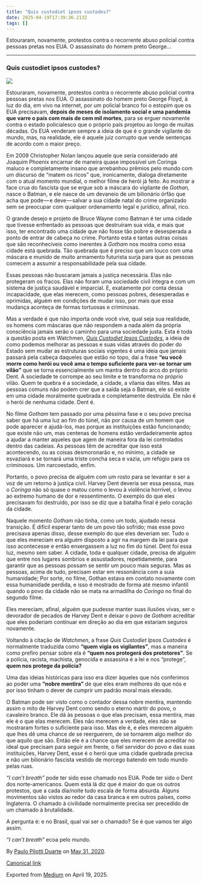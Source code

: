 ```yaml
---
title: "Quis custodiet ipsos custodes?"
date: 2025-04-19T17:39:36.213Z
tags: []
---
```


Estouraram, novamente, protestos contra o recorrente abuso policial contra pessoas pretas nos EUA. O assassinato do homem preto George…

* * *

### Quis custodiet ipsos custodes?

![](https://cdn-images-1.medium.com/max/800/1*MTkAoSN0rDJbGFZjWC_9pw.jpeg)

Estouraram, novamente, protestos contra o recorrente abuso policial contra pessoas pretas nos EUA. O assassinato do homem preto George Floyd, à luz do dia, em vivo na internet, por um policial branco foi o estopim que os EUA precisavam, **depois de meses de isolamento social e uma pandemia que varre o país com mais de cem mil mortes**, para se erguer novamente contra o estado policialesco que o próprio país projetou ao longo de muitas décadas. Os EUA venderam sempre a ideia de que é o grande vigilante do mundo, mas, na realidade, ele é aquele juiz corrupto que vende sentenças de acordo com o maior preço.

Em 2009 Christopher Nolan lançou aquele que seria considerado até Joaquim Phoenix encarnar de maneira quase impossível um Coringa maluco e completamente insano que arrebanhou prêmios pelo mundo com um discurso de “matem os ricos” que, ironicamente, dialoga diretamente com o atual momento mundial, o melhor filme de herói já feito. Ao mostrar a face crua do fascista que se ergue sob a máscara do vigilante de _Gothan,_ nasce o Batman, e ele nasce de um devaneio de um bilionário órfão que acha que pode — e deve — salvar a sua cidade natal do crime organizado sem se preocupar com qualquer ordenamento legal e jurídico, afinal, rico.

O grande desejo e projeto de Bruce Wayne como Batman é ter uma cidade que tivesse enfrentado as pessoas que destruíram sua vida, e mais que isso, ter encontrado uma cidade que não fosse tão pobre e desesperada a ponto de entrar de cabeça no crime. Portanto esta e tantas outras coisas que são reconhecíveis como inerentes à _Gotham_ nos mostra como essa cidade está quebrada. Tão quebrada que é preciso que um louco com uma máscara e munido de muito armamento futurista surja para que as pessoas comecem a assumir a responsabilidade pela sua cidade.

Essas pessoas não buscaram jamais a justiça necessária. Elas não protegeram os fracos. Elas não foram uma sociedade civil íntegra e com um sistema de justiça saudável e imparcial. E, exatamente por conta dessa incapacidade, que elas merecem, como pessoas pobres, desesperadas e oprimidas, alguém em condições de mudar isso, por mais que essa mudança aconteça de formas tortuosas e criminosas.

Mas a verdade é que não importa onde você vive, qual seja sua realidade, os homens com máscaras que não respondem a nada além da própria consciência jamais serão o caminho para uma sociedade justa. Esta é toda a questão posta em Watchmen, [_Quis Custodiet Ipsos Custodes_](https://t.umblr.com/redirect?z=https%3A%2F%2Fwww.wikiwand.com%2Fpt%2FQuis_custodiet_ipsos_custodes%253F&t=MjQ4NjIwNjU2ZDc3ZWNhMzE3MGNhZDE4ZmE3YWMyMmVlMDk2MzAwMiwxcDl0anFKdA%3D%3D&b=t%3AzgUqNmALhiFFXwBafYPBww&p=https%3A%2F%2Fwww.spammor.xyz%2Fpost%2F619611367916306433%2Fquis-custodiet-ipsos-custodes&m=0), a ideia de como podemos melhorar as pessoas e suas vidas através do poder do Estado sem mudar as estruturas sociais vigentes é uma ideia que jamais passará pela cabeça daqueles que estão no topo, daí a frase **“ou você morre como herói ou você ama o tempo suficiente para ver-se tornar um vilão”** que se torna essencialmente um mantra dentro do arco do próprio Dent. A sociedade te corrompe ao seu limite e te transforma no próprio vilão. Quem te quebra é a sociedade, a cidade, a vilania das elites. Mas as pessoas comuns não podem crer que a saída seja o Batman, ele só existe em uma cidade moralmente quebrada e completamente destruída. Ele não é o herói de nenhuma cidade. Dent é.

No filme _Gotham_ tem passado por uma péssima fase e o seu povo precisa saber que há uma luz ao fim do túnel, não por causa de um homem que pode aparecer e ajudá-los, mas porque as instituições estão funcionando; que existe não um, mas centenas de homens estão verdadeiramente aptos a ajudar a manter aqueles que agem de maneira fora da lei controlados dentro das cadeias. As pessoas têm de acreditar que isso está acontecendo, ou as coisas desmoronarão e, no mínimo, a cidade se esvaziará e se tornará uma triste concha seca e vazia, um refúgio para os criminosos. Um narcoestado, enfim.

Portanto, o povo precisa de alguém com um rosto para se levantar e ser a voz de um retorno à justiça civil. Harvey Dent deveria ser essa pessoa, mas o _Coringa_ não só quase o matou como o levou à violência horrível, o levou ao extremo humano de dor e ressentimento. O exemplo do que eles precisavam foi destruído, por isso se diz que a batalha final é pelo coração da cidade.

Naquele momento _Gotham_ não tinha, como um todo, ajudado nessa transição. É difícil esperar tanto de um povo tão sofrido; mas esse povo precisava apenas disso, desse exemplo do que eles deveriam ser. Tudo o que eles mereciam era alguém disposto a agir na margem da lei para que isso acontecesse e então enxergassem a luz no fim do túnel. Dent foi essa luz, mesmo sem saber. A cidade, toda e qualquer cidade, precisa de alguém que entre nos lugares sombrios e assustadores, repetidamente, para garantir que as pessoas possam se sentir um pouco mais seguras. Mas as pessoas, acima de tudo, precisam estar em ressonância com a suia humanidade; Por sorte, no filme, Gothan estava em contato novamente com essa humanidade perdida, e isso é mostrado de forma até mesmo infantil quando o povo da cidade não se mata na armadilha do _Coringa_ no final do segundo filme.

Eles mereciam, afinal, alguém que pudesse manter suas ilusões vivas, ser o devorador de pecados de Harvey Dent e deixar o povo de _Gotham_ acreditar que eles poderiam continuar em direção ao dia em que estariam seguros novamente.

Voltando à citação de _Watchmen_, a frase _Quis Custodiet Ipsos Custodes_ é normalmente traduzida como **“quem vigia os vigilantes”**, mas a maneira como prefiro pensar sobre ela é **“quem nos protegerá dos protetores”**. Se a polícia, racista, machista, genocida e assassina é a lei e nos “protege”, **quem nos protege da polícia?**

Uma das ideias históricas para isso era dizer àqueles que nós conferimos ao poder uma **“nobre mentira”** de que eles eram melhores do que nós e por isso tinham o dever de cumprir um padrão moral mais elevado.

O Batman pode ser visto como o contador dessa nobre mentira, mantendo assim o mito de Harvey Dent como sendo o eterno mártir do povo, o cavaleiro branco. Ele dá às pessoas o que elas precisam, essa mentira, mas ele é o que elas merecem. Eles não merecem a verdade, eles não se mostraram fortes o suficiente para isso. Mas ele é, e eles merecem alguém que lhes dê uma chance de se reerguerem, de se tornarem algo melhor do que aquilo que são. Então ele é a chance que eles merecem de acreditar no ideal que precisam para seguir em frente, o fiel servidor do povo e das suas instituições, Harvey Dent, esse é o herói que uma cidade quebrada precisa e não um bilionário fascista vestido de morcego batendo em todo mundo pelas ruas.

_“I can’t breath”_ pode ter sido esse chamado nos EUA. Pode ter sido o Dent dos norte-americanos. Quem está lá diz que é maior do que os outros protestos, que a cada dia/noite tudo escala de forma absurda. Alguns movimentos são vistos ao redor da casa branca e em outros países, como Inglaterra. O chamado à civilidade normalmente precisa ser precedido de um chamado à brutalidade.

A pergunta é: e no Brasil, qual vai ser o chamado? Se é que vamos ter algo assim.

_“I can’t breath”_ ecoa pelo mundo.

By [Paulo Pilotti Duarte](https://medium.com/@paulopilotti) on [May 31, 2020](https://medium.com/p/4bf882acf08d).

[Canonical link](https://medium.com/@paulopilotti/quis-custodiet-ipsos-custodes-4bf882acf08d)

Exported from [Medium](https://medium.com) on April 19, 2025.